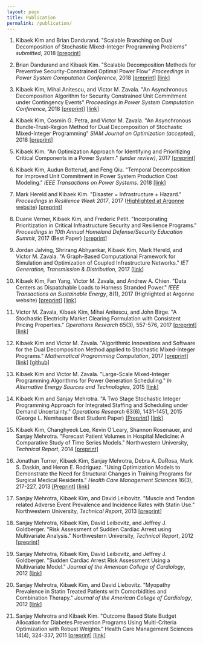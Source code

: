 ```yaml
---
layout: page
title: Publication
permalink: /publication/
---
```


1. Kibaek Kim and Brian Dandurand. "Scalable Branching on Dual Decomposition of Stochastic Mixed-Integer Programming Problems" *submitted*, 2018 [[preprint]](http://www.optimization-online.org/DB_HTML/2018/10/6867.html)

1. Brian Dandurand and Kibaek Kim. "Scalable Decomposition Methods for Preventive Security-Constrained Optimal Power Flow" *Proceedings in Power System Computation Conference*, 2018 [[preprint]](http://www.mcs.anl.gov/~kibaekkim/dandurand2018pscc.pdf) [[link]](https://doi.org/10.23919/PSCC.2018.8442836)

1. Kibaek Kim, Mihai Anitescu, and Victor M. Zavala. "An Asynchronous Decomposition Algorithm for Security Constrained Unit Commitment under Contingency Events" *Proceedings in Power System Computation Conference*, 2018 [[preprint]](http://www.mcs.anl.gov/~kibaekkim/PSCC-KimAnitescuZavala.pdf) [[link]](https://doi.org/10.23919/PSCC.2018.8450937)

1. Kibaek Kim, Cosmin G. Petra, and Victor M. Zavala. "An Asynchronous Bundle-Trust-Region Method for Dual Decomposition of Stochastic Mixed-Integer Programming" *SIAM Journal on Optimization (accepted)*, 2018 [[preprint]](http://www.mcs.anl.gov/~kibaekkim/AsyncDD-preprint.pdf)

1. Kibaek Kim. "An Optimization Approach for Identifying and Prioritizing Critical Components in a Power System." *(under review)*, 2017 [[preprint]](http://www.mcs.anl.gov/publication/optimization-approach-identifying-and-prioritizing-critical-components-power-system)

1. Kibaek Kim, Audun Botterud, and Feng Qiu. "Temporal Decomposition for Improved Unit Commitment in Power System Production Cost Modeling." *IEEE Transactions on Power Systems*. 2018 [[link]](http://ieeexplore.ieee.org/document/8316946/)

1. Mark Hereld and Kibaek Kim. "Disaster = Infrastructure + Hazard." *Proceedings in Resilience Week 2017*, 2017 ([Highlighted at Argonne website](http://www.mcs.anl.gov/articles/disaster-infrastructure-hazard)) [[preprint]](http://www.mcs.anl.gov/publication/disaster-infrastructure-hazard)

1. Duane Verner, Kibaek Kim, and Frederic Petit. "Incorporating Prioritization in Critical Infrastructure Security and Resilience Programs." *Proceedings in 10th Annual Homeland Defense/Security Education Summit*, 2017 (Best Paper) [[preprint]](http://www.mcs.anl.gov/publication/incorporating-priorization-critical-infrastructure-security-and-resilience-programs)

1. Jordan Jalving, Shrirang Abhyankar, Kibaek Kim, Mark Hereld, and Victor M. Zavala. "A Graph-Based Computational Framework for Simulation and Optimization of Coupled Infrastructure Networks." *IET Generation, Transmission & Distribution*, 2017 [[link]](http://digital-library.theiet.org/content/journals/10.1049/iet-gtd.2016.1582)

1. Kibaek Kim, Fan Yang, Victor M. Zavala, and Andrew A. Chien. "Data Centers as Dispatchable Loads to Harness Stranded Power." *IEEE Transactions on Sustainable Energy*, 8(1), 2017 (Highlighted at Argonne website) [[preprint]](http://dx.doi.org/10.1109/TSTE.2016.2593607) [[link]](http://ieeexplore.ieee.org/abstract/document/7517380/)

1. Victor M. Zavala, Kibaek Kim, Mihai Anitescu, and John Birge. "A Stochastic Electricity Market Clearing Formulation with Consistent Pricing Properties." *Operations Research* 65(3), 557-576, 2017 [[preprint]](http://arxiv.org/abs/1510.08335) [[link]](http://pubsonline.informs.org/doi/abs/10.1287/opre.2016.1576)

1. Kibaek Kim and Victor M. Zavala. "Algorithmic Innovations and Software for the Dual Decomposition Method applied to Stochastic Mixed-Integer Programs." *Mathematical Programming Computation*, 2017 [[preprint]](http://www.optimization-online.org/DB_FILE/2015/06/4960.pdf) [[link]](http://www.springer.com/-/2/AV-OkG9bZZYXVFkW9Cpi) [[github]](https://github.com/Argonne-National-Laboratory/DSP)

1. Kibaek Kim and Victor M. Zavala. "Large-Scale Mixed-Integer Programming Algorithms for Power Generation Scheduling." *In Alternative Energy Sources and Technologies*, 2015 [[link]](https://link.springer.com/chapter/10.1007/978-3-319-28752-2_18)

1. Kibaek Kim and Sanjay Mehrotra. "A Two Stage Stochastic Integer Programming Approach for Integrated Staffing and Scheduling under Demand Uncertainty." *Operations Research* 63(6), 1431-1451, 2015 (George L. Nemhauser Best Student Paper) [[Preprint]](http://www.mcs.anl.gov/~kibaekkim/StaffingModel-OR.pdf) [[link]](http://dx.doi.org/10.1287/opre.2015.1421)

1. Kibaek Kim, Changhyeok Lee, Kevin O'Leary, Shannon Rosenauer, and Sanjay Mehrotra. "Forecast Patient Volumes in Hospital Medicine: A Comparative Study of Time Series Models." Northwestern University, *Technical Report*, 2014 [[preprint]](http://www.mcs.anl.gov/~kibaekkim/ForecastingHospitalMedicine.pdf)

1. Jonathan Turner, Kibaek Kim, Sanjay Mehrotra, Debra A. DaRosa, Mark S. Daskin, and Heron E. Rodriguez. "Using Optimization Models to Demonstrate the Need for Structural Changes in Training Programs for Surgical Medical Residents." *Health Care Management Sciences* 16(3), 217-227, 2013 [[Preprint]](https://www.researchgate.net/publication/236071876_Using_optimization_models_to_demonstrate_the_need_for_structural_changes_in_training_programs_for_surgical_medical_residents) [[link]](http://dx.doi.org/10.1007/s10729-013-9230-6)

1. Sanjay Mehrotra, Kibaek Kim, and David Leibovitz. "Muscle and Tendon related Adverse Event Prevalence and Incidence Rates with Statin Use." Northwestern University, *Technical Report*, 2013 [[preprint]](http://www.mcs.anl.gov/~kibaekkim/StatinAnalysis.pdf)

1. Sanjay Mehrotra, Kibaek Kim, David Leibovitz, and Jeffrey J. Goldberger. "Risk Assessment of Sudden Cardiac Arrest using Multivariate Analysis." Northwestern University, *Technical Report*, 2012 [[preprint]](http://www.mcs.anl.gov/~kibaekkim/SuddenCardiacArrest.pdf)

1. Sanjay Mehrotra, Kibaek Kim, David Leibovitz, and Jeffrey J. Goldberger. "Sudden Cardiac Arrest Risk Assessment Using a Multivariate Model." *Journal of the American College of Cardiology*, 2012 [[link]](http://dx.doi.org/10.1016/S0735-1097(12)60275-7)

1. Sanjay Mehrotra, Kibaek Kim, and David Liebovitz. "Myopathy Prevalence in Statin Treated Patients with Comorbidities and Combination Therapy." *Journal of the American College of Cardiology*, 2012 [[link]](http://dx.doi.org/10.1007/s10729-011-9166-7)

1. Sanjay Mehrotra and Kibaek Kim. "Outcome Based State Budget Allocation for Diabetes Prevention Programs Using Multi-Criteria Optimization with Robust Weights." Health Care Management Sciences 14(4), 324-337, 2011 [[preprint]](https://www.researchgate.net/publication/51220120_Outcome_based_state_budget_allocation_for_diabetes_prevention_programs_using_multi-criteria_optimization_with_robust_weights) [[link]](http://dx.doi.org/10.1007/s10729-011-9166-7)
